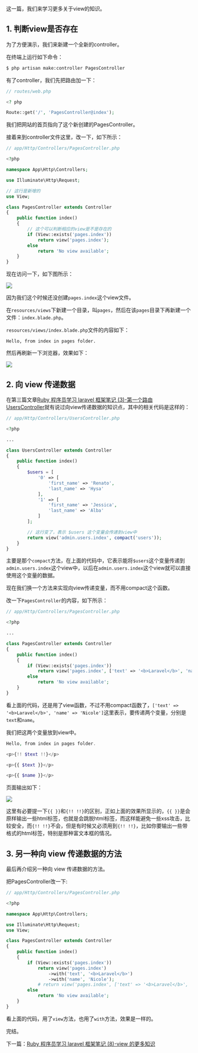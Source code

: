 这一篇，我们来学习更多关于view的知识。

## 1. 判断view是否存在

为了方便演示，我们来新建一个全新的controller。

在终端上运行如下命令：

``` bash
$ php artisan make:controller PagesController
```

有了controller，我们先把路由加一下：

``` php
// routes/web.php

<? php

Route::get('/', 'PagesController@index');
```

我们把网站的首页指向了这个新创建的PagesController。

接着来到controller文件这里，改一下，如下所示：

``` php
// app/Http/Controllers/PagesController.php

<?php

namespace App\Http\Controllers;

use Illuminate\Http\Request;

// 这行是新增的
use View;

class PagesController extends Controller
{
    public function index()
    {
        // 这个可以判断相应的view是不是存在的
        if (View::exists('pages.index'))
            return view('pages.index');
        else
            return 'No view available';
    }
}
```

现在访问一下，如下图所示：

![](https://rails365.oss-cn-shenzhen.aliyuncs.com/uploads/photo/image/298/2017/12f5b33c8d4f5d343189082e80c024f1.png)

因为我们这个时候还没创建`pages.index`这个view文件。

在`resources/views`下新建一个目录，叫`pages`，然后在该`pages`目录下再新建一个文件：`index.blade.php`。

`resources/views/index.blade.php`文件的内容如下：

```
Hello, from index in pages folder.
```

然后再刷新一下浏览器，效果如下：

![](https://rails365.oss-cn-shenzhen.aliyuncs.com/uploads/photo/image/299/2017/cd0a62afac8bdb9531bb4c8be8cd317a.png)

## 2. 向 view 传递数据

在第三篇文章[Ruby 程序员学习 laravel 框架笔记 (3)-第一个路由 UsersController](https://www.rails365.net/articles/ruby-cheng-xu-yuan-xue-xi-laravel-kuang-jia-bi-ji-3-di-yi-ge-lu-you-userscontroller)就有说过向view传递数据的知识点，其中的相关代码是这样的：

``` php
// app/Http/Controllers/UsersController.php

<?php

...

class UsersController extends Controller
{
    public function index()
    {
        $users = [
            '0' => [
                'first_name' => 'Renato',
                'last_name' => 'Hysa'
            ],
            '1' => [
                'first_name' => 'Jessica',
                'last_name' => 'Alba'
            ]
        ];

        // 这行变了，表示 $users 这个变量会传递到view中
        return view('admin.users.index', compact('users'));
    }
}

```

主要是那个`compact`方法，在上面的代码中，它表示能将`$users`这个变量传递到`admin.users.index`这个view中，以后在`admin.users.index`这个view就可以直接使用这个变量的数据。

现在我们换一个方法来实现向view传递变量，而不用compact这个函数。

改一下`PagesController`的内容，如下所示：

``` php
// app/Http/Controllers/PagesController.php

<?php

...

class PagesController extends Controller
{
    public function index()
    {
        if (View::exists('pages.index'))
            return view('pages.index', ['text' => '<b>Laravel</b>', 'name' => 'Nicole']);
        else
            return 'No view available';
    }
}
```

看上面的代码，还是用了view函数，不过不用compact函数了，`['text' => '<b>Laravel</b>', 'name' => 'Nicole']`这里表示，要传递两个变量，分别是`text`和`name`。

我们把这两个变量放到view中。

``` php
Hello, from index in pages folder.

<p>{!! $text !!}</p>

<p>{{ $text }}</p>

<p>{{ $name }}</p>
```

页面输出如下：

![](https://rails365.oss-cn-shenzhen.aliyuncs.com/uploads/photo/image/300/2017/d1d0fc379cad029b9094584e254af22c.png)

这里有必要提一下`{{ }}`和`{!! !!}`的区别，正如上面的效果所显示的，`{{ }}`是会原样输出一些html标签，也就是会跳脱html标签，而这样能避免一些xss攻击，比较安全，而`{!! !!}`不会，但是有时候又必须用到`{!! !!}`，比如你要输出一些带格式的html标签，特别是那种富文本框的情况。

## 3. 另一种向 view 传递数据的方法

最后再介绍另一种向 view 传递数据的方法。

把PagesController改一下:

``` php
// app/Http/Controllers/PagesController.php

<?php

namespace App\Http\Controllers;

use Illuminate\Http\Request;
use View;

class PagesController extends Controller
{
    public function index()
    {
        if (View::exists('pages.index'))
            return view('pages.index')
                ->with('text', '<b>Laravel</b>')
                ->with('name', 'Nicole');
            # return view('pages.index', ['text' => '<b>Laravel</b>', 'name' => 'Nicole']);
        else
            return 'No view available';
    }
}
```

看上面的代码，用了`view`方法，也用了`with`方法，效果是一样的。

完结。

下一篇：[Ruby 程序员学习 laravel 框架笔记 (8)-view 的更多知识](https://www.rails365.net/articles/ruby-cheng-xu-yuan-xue-xi-laravel-kuang-jia-bi-ji-8-view-geng-duo-zhi-shi)
